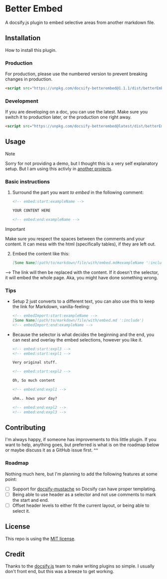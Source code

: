 # Better Embed

A docsify.js plugin to embed selective areas from another markdown file.

## Installation

How to install this plugin.

### Production

For production, please use the numbered version to prevent breaking changes in production.

``` html
<script src="https://unpkg.com/docsify-betterembed@1.1.1/dist/betterEmbed.min.js"></script>
```

### Development

If you are developing on a doc, you can use the latest. Make sure you switch it to production later, or the production one right away.

``` html
<script src="https://unpkg.com/docsify-betterembed@latest/dist/betterEmbed.min.js"></script>
```

## Usage

> [!NOTE]
> Sorry for not providing a demo, but I thought this is a very self explanatory setup. But I am using this activly in [another projects](https://github.com/FlippedCodes/Unofficial-Resonite-Docs/blob/c92cd4baf050c3316924b4af71ec59b9defaef66/gameplay/botCommands.md?plain=1#L78).

### Basic instructions

1. Surround the part you want *to embed* in the following comment:

   ``` markdown
   <!-- embed:start:exampleName -->

   YOUR CONTENT HERE

   <!-- embed:end:exampleName -->
   ```

> [!IMPORTANT]
> Make sure you respect the spaces between the comments and your content. It can mess with the html (specifically tables), if they are left out.

2. Embed the content like this:

   ``` markdown
   [Some Name](path/to/markdown/file/with/embed.md#exampleName ':include')
   ```

--> The link will then be replaced with the content.
If it doesn't the selector, it will embed the whole page. Aka, you might have done something wrong.

### Tips

- Setup 2 just converts to a different text, you can also use this to keep the link for Markdown, vanilla-feeling:
  
  ``` markdown
  <!-- embedImport:start:exampleName -->
  [Some Name](path/to/markdown/file/with/embed.md ':include')
  <!-- embedImport:end:exampleName -->
  ```

- Because the selector is what decides the beginning and the end, you can nest and overlay the embed selections, however you like it.

  ``` markdown
  <!-- embed:start:expl3 -->
  <!-- embed:start:expl1 -->

  Very original stuff.

  <!-- embed:start:expl2 -->

  Oh, So much content

  <!-- embed:end:expl1 -->

  uhm.. hows your day?

  <!-- embed:end:expl2 -->
  <!-- embed:end:expl3 -->
  ```

## Contributing

I'm always happy, if someone has improvements to this little plugin. If you want to help, anything goes, but preferred is what is on the roadmap below or maybe discuss it as a GitHub issue first. ^^

### Roadmap

Nothing much here, but I'm planning to add the following features at some point:

- [ ] Support for [docsify-mustache](https://docsify-mustache.github.io) so Docsify can have proper templating.
- [ ] Being able to use header as a selector and not use comments to mark the start and end.
- [ ] Offset header levels to either fit the current layout, or being able to select it.

## License

This repo is using the [MIT license](LICENSE).

## Credit

Thanks to the [docsify.js](https://docsify.js.org/#/) team to make writing plugins so simple. I usually don't front end, but this was a breeze to get working.
